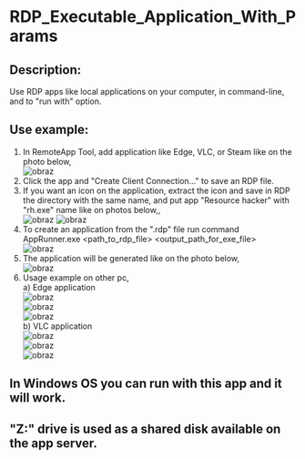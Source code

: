 # RDP_Executable_Application_With_Params
## Description:
  Use RDP apps like local applications on your computer, in command-line, and to "run with" option.
  
## Use example:
  1. In RemoteApp Tool, add application like Edge, VLC, or Steam like on the photo below,<br>
    ![obraz](https://user-images.githubusercontent.com/26689155/116274443-f8ff4c80-a782-11eb-8621-c83b8c58e8f0.png)
  2. Click the app and "Create Client Connection..." to save an RDP file.
  3. If you want an icon on the application, extract the icon and save in RDP the directory with the same name, and put app "Resource hacker" with "rh.exe" name like on photos below,,<br>
  ![obraz](https://user-images.githubusercontent.com/26689155/116281799-58148f80-a78a-11eb-83db-05298833fdf2.png)
  ![obraz](https://user-images.githubusercontent.com/26689155/116281725-492ddd00-a78a-11eb-852a-33501772c7d7.png)
  4. To create an application from the ".rdp" file run command<br>
    AppRunner.exe <path_to_rdp_file> <output_path_for_exe_file><br>
    ![obraz](https://user-images.githubusercontent.com/26689155/116282457-159f8280-a78b-11eb-967c-63164b455a70.png)
  5. The application will be generated like on the photo below,<br>
    ![obraz](https://user-images.githubusercontent.com/26689155/116282542-323bba80-a78b-11eb-8d05-1f85a5577709.png)
  6. Usage example on other pc,<br>
    a) Edge application<br>
    ![obraz](https://user-images.githubusercontent.com/26689155/116282835-8b0b5300-a78b-11eb-8e6a-24b044081e97.png)<br>
    ![obraz](https://user-images.githubusercontent.com/26689155/116282896-99596f00-a78b-11eb-834e-ae133b4cc20b.png)<br>
    ![obraz](https://user-images.githubusercontent.com/26689155/116282967-a8402180-a78b-11eb-8399-ce5570e1bce5.png)<br>
    b) VLC application<br>
    ![obraz](https://user-images.githubusercontent.com/26689155/116283300-05d46e00-a78c-11eb-82eb-99eab4a7c195.png)<br>
    ![obraz](https://user-images.githubusercontent.com/26689155/116283356-17b61100-a78c-11eb-929a-732f4cdc6ffc.png)<br>
    ![obraz](https://user-images.githubusercontent.com/26689155/116283395-200e4c00-a78c-11eb-9c3a-0de321521aff.png)<br>
 ## In Windows OS you can run with this app and it will work.<br>
 ## "Z:\" drive is used as a shared disk available on the app server.
